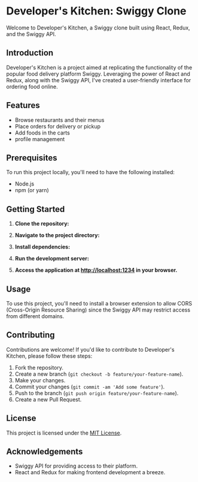 # Developer's Kitchen: Swiggy Clone

Welcome to Developer's Kitchen, a Swiggy clone built using React, Redux, and the Swiggy API.

## Introduction

Developer's Kitchen is a project aimed at replicating the functionality of the popular food delivery platform Swiggy. Leveraging the power of React and Redux, along with the Swiggy API, I've created a user-friendly interface for ordering food online.

## Features

- Browse restaurants and their menus
- Place orders for delivery or pickup
- Add foods in the carts
- profile management

## Prerequisites

To run this project locally, you'll need to have the following installed:

- Node.js
- npm (or yarn)

## Getting Started

1. **Clone the repository:**
2. **Navigate to the project directory:**
3. **Install dependencies:**
4. **Run the development server:**


5. **Access the application at [http://localhost:1234](http://localhost:1234) in your browser.**

## Usage

To use this project, you'll need to install a browser extension to allow CORS (Cross-Origin Resource Sharing) since the Swiggy API may restrict access from different domains.

## Contributing

Contributions are welcome! If you'd like to contribute to Developer's Kitchen, please follow these steps:

1. Fork the repository.
2. Create a new branch (`git checkout -b feature/your-feature-name`).
3. Make your changes.
4. Commit your changes (`git commit -am 'Add some feature'`).
5. Push to the branch (`git push origin feature/your-feature-name`).
6. Create a new Pull Request.

## License

This project is licensed under the [MIT License](LICENSE).

## Acknowledgements

- Swiggy API for providing access to their platform.
- React and Redux for making frontend development a breeze.




